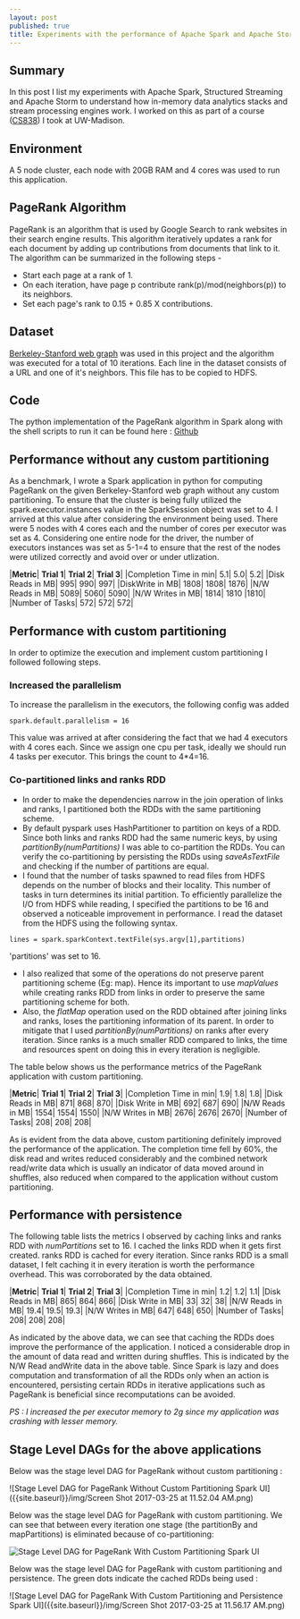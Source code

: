 ```yaml
---
layout: post
published: true
title: Experiments with the performance of Apache Spark and Apache Storm
---
```

## Summary

In this post I list my experiments with Apache Spark, Structured Streaming and Apache Storm to understand how in-memory data analytics stacks and stream processing engines work. I worked on this as part of a course ([CS838](http://pages.cs.wisc.edu/~akella/CS838/F16)) I took at UW-Madison.

## Environment

A 5 node cluster, each node with 20GB RAM and 4 cores was used to run this application.

## PageRank Algorithm 

PageRank is an algorithm that is used by Google Search to rank websites in their search engine results. This algorithm iteratively updates a rank for each document by adding up contributions from documents that link to it. The algorithm can be summarized in the following steps -
* Start each page at a rank of 1.
* On each iteration, have page p contribute rank(p)/mod(neighbors(p)) to its neighbors.
* Set each page's rank to 0.15 + 0.85 X contributions.

## Dataset

[Berkeley-Stanford web graph](https://snap.stanford.edu/data/web-BerkStan.html) was used in this project and the algorithm was executed for a total of 10 iterations. Each line in the dataset consists of a URL and one of it's neighbors. This file has to be copied to HDFS.

## Code

The python implementation of the PageRank algorithm in Spark along with the shell scripts to run it can be found here : [Github](https://github.com/ashishvshenoy/pagerank-spark)

## Performance without any custom partitioning

As a benchmark, I wrote a Spark application in python for computing PageRank on the given Berkeley-Stanford web graph without any custom partitioning.
To ensure that the cluster is being fully utilized the spark.executor.instances value in
the SparkSession object was set to 4. I arrived at this value after considering the environment being used. There were 5 nodes with 4 cores each and the number of cores per executor was set as 4. Considering one entire node for the driver, the number of executors instances was set as 5-1=4 to ensure that the rest of the nodes were utilized correctly and avoid over or under utlization.

|<strong>Metric</strong>| <strong>Trial 1</strong>| <strong>Trial 2</strong>| <strong>Trial 3</strong>|
|Completion Time in min| 5.1| 5.0| 5.2|
|Disk Reads in MB| 995| 990| 997|
|DiskWrite in MB| 1808| 1808| 1876|
|N/W Reads in MB| 5089| 5060| 5090|
|N/W Writes in MB| 1814| 1810 |1810|
|Number of Tasks| 572| 572| 572|

## Performance with custom partitioning

In order to optimize the execution and implement custom partitioning I followed following
steps.
### Increased the parallelism
To increase the parallelism in the executors, the following config was added
```
spark.default.parallelism = 16
```
This value was arrived at after considering the fact that we had 4 executors with 4 cores each. Since we assign one cpu per task, ideally we should run 4 tasks per executor. This brings the count to 4*4=16.

### Co-partitioned links and ranks RDD  

* In order to make the dependencies narrow in the join operation of links and ranks, I partitioned both the RDDs with the same partitioning scheme. 
* By default pyspark uses HashPartitioner to partition on keys of a RDD. Since both links and ranks RDD had the same numeric keys, by using _partitionBy(numPartitions)_ I was able to co-partition the RDDs. You can verify the co-partitioning by persisting the RDDs using _saveAsTextFile_ and checking if the number of partitions are equal.
* I found that the number of tasks spawned to read files from HDFS depends on the number of blocks and their locality. This number of tasks in turn determines its initial partition. To efficiently parallelize the I/O from HDFS while reading, I specified the partitions to be 16 and observed a noticeable improvement in performance. I read the dataset from the HDFS using the following syntax.  

```
lines = spark.sparkContext.textFile(sys.argv[1],partitions)
```

'partitions' was set to 16.
* I also realized that some of the operations do not preserve parent partitioning scheme (Eg: map). Hence its important to use _mapValues_ while creating ranks RDD from links in order to preserve the same partitioning scheme for both.
* Also, the _flatMap_ operation used on the RDD obtained after joining links and ranks, loses the partitioning information of its parent. In order to mitigate that I used _partitionBy(numPartitions)_ on ranks after every iteration. Since ranks is a much smaller RDD compared to links, the time and resources spent on doing this in every iteration is negligible.  

The table below shows us the performance metrics of the PageRank application with custom
partitioning.

|<strong>Metric</strong>| <strong>Trial 1</strong>| <strong>Trial 2</strong>| <strong>Trial 3</strong>|
|Completion Time in min| 1.9| 1.8| 1.8|
|Disk Reads in MB| 871| 868| 870|
|Disk Write in MB| 692| 687| 690|
|N/W Reads in MB| 1554| 1554| 1550|
|N/W Writes in MB| 2676| 2676| 2670|
|Number of Tasks| 208| 208| 208|

As is evident from the data above, custom partitioning definitely improved the performance of the application. The completion time fell by 60%, the disk read and writes reduced considerably and the combined network read/write data which is usually an indicator of data moved around in shuffles, also reduced when compared to the application without custom partitioning.

## Performance with persistence

The following table lists the metrics I observed by caching links and ranks RDD with _numPartitions_
set to 16. 
I cached the links RDD when it gets first created. ranks RDD is cached for every iteration. Since ranks RDD is a small dataset, I felt caching it in every iteration is worth the performance overhead. This was corroborated by the data obtained.

|<strong>Metric</strong>| <strong>Trial 1</strong>| <strong>Trial 2</strong>| <strong>Trial 3</strong>|
|Completion Time in min| 1.2| 1.2| 1.1|
|Disk Reads in MB| 865| 864| 866|
|Disk Write in MB| 33| 32| 38|
|N/W Reads in MB| 19.4| 19.5| 19.3|
|N/W Writes in MB| 647| 648| 650|
|Number of Tasks| 208| 208| 208|

As indicated by the above data, we can see that caching the RDDs does improve the performance of the application. I noticed a considerable drop in the amount of data read and written during shuffles. This is indicated by the N/W Read andWrite data in the above table. Since Spark is lazy and does computation and transformation of all the RDDs only when an action is encountered, persisting certain RDDs in iterative applications such as PageRank is beneficial since recomputations can be avoided.  

_PS : I increased the per executor memory to 2g since my application was crashing with
lesser memory._

## Stage Level DAGs for the above applications

Below was the stage level DAG for PageRank without custom partitioning :

![Stage Level DAG for PageRank Without Custom Partitioning Spark UI]({{site.baseurl}}/img/Screen Shot 2017-03-25 at 11.52.04 AM.png)

Below was the stage level DAG for PageRank with custom partitioning. We can see that between every iteration one stage (the partitionBy and mapPartitions) is eliminated because of co-partitioning:

![Stage Level DAG for PageRank With Custom Partitioning Spark UI]({{site.baseurl}}/img/Screen%20Shot%202017-03-25%20at%2011.54.02%20AM.png)

Below was the stage level DAG for PageRank with custom partitioning and persistence. The green dots indicate the cached RDDs being used :

![Stage Level DAG for PageRank With Custom Partitioning and Persistence Spark UI]({{site.baseurl}}/img/Screen Shot 2017-03-25 at 11.56.17 AM.png)




